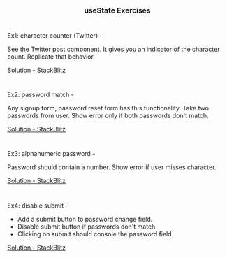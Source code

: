 <div align="center">
<h3>useState Exercises</h3>
</div>

#

Ex1: character counter (Twitter) -

See the Twitter post component. It gives you an indicator of the character count. Replicate that behavior.

[Solution - StackBlitz](https://stackblitz.com/edit/react-wvv3re)

#

Ex2: password match -

Any signup form, password reset form has this functionality. Take two passwords from user. Show error only if both passwords don't match.

[Solution - StackBlitz](https://stackblitz.com/edit/react-zegdc8)

#

Ex3: alphanumeric password -

Password should contain a number. Show error if user misses character.

[Solution - StackBlitz](https://stackblitz.com/edit/react-3xbnba)

#

Ex4: disable submit -

- Add a submit button to password change field.
- Disable submit button if passwords don't match
- Clicking on submit should console the password field

[Solution - StackBlitz](https://stackblitz.com/edit/react-mqifdz)

#